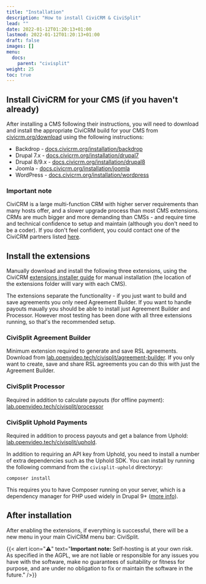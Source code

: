 ```yaml
---
title: "Installation"
description: "How to install CiviCRM & CiviSplit"
lead: ""
date: 2022-01-12T01:20:13+01:00
lastmod: 2022-01-12T01:20:13+01:00
draft: false
images: []
menu: 
  docs:
    parent: "civisplit"
weight: 25
toc: true
---
```


## Install CiviCRM for your CMS (if you haven't already)
After installing a CMS following their instructions, you will need to download and install the appropriate CiviCRM build for your CMS from [civicrm.org/download](https://civicrm.org/download) using the following instructions:
- Backdrop - [docs.civicrm.org/installation/backdrop](https://docs.civicrm.org/installation/en/latest/backdrop/)
- Drupal 7.x - [docs.civicrm.org/installation/drupal7](https://docs.civicrm.org/installation/en/latest/drupal7/)
- Drupal 8/9.x - [docs.civicrm.org/installation/drupal8](https://docs.civicrm.org/installation/en/latest/drupal8/)
- Joomla - [docs.civicrm.org/installation/joomla](https://docs.civicrm.org/installation/en/latest/joomla/)
- WordPress - [docs.civicrm.org/installation/wordpress](https://docs.civicrm.org/installation/en/latest/wordpress/)

### Important note
CiviCRM is a large multi-function CRM with higher server requirements than many hosts offer, and a slower upgrade process than most CMS extensions. CRMs are much bigger and more demanding than CMSs - and require time and technical confidence to setup and maintain (although you don't need to be a coder). If you don't feel confident, you could contact one of the CiviCRM partners listed [here](https://civicrm.org/experts).

## Install the extensions
Manually download and install the following three extensions, using the CiviCRM [extensions installer guide](https://docs.civicrm.org/sysadmin/en/latest/customize/extensions/#installing-a-new-extension) for manual installation (the location of the extensions folder willl vary with each CMS).

The extensions separate the functionality - if you just want to build and save agreements you only need Agreement Builder. If you want to handle payouts maually you should be able to install just Agreement Builder and Processor. However most testing has been done with all three extensions running, so that's the recommended setup.

### CiviSplit Agreement Builder
Minimum extension required to generate and save RSL agreements. Download from [lab.openvideo.tech/civisplit/agreement-builder](https://lab.openvideo.tech/civisplit/agreement-builder). If you only want to create, save and share RSL agreements you can do this with just the Agreement Builder.

### CiviSplit Processor
Required in addition to calculate payouts (for offline payment): [lab.openvideo.tech/civisplit/processor](https://lab.openvideo.tech/civisplit/processor)

### CiviSplit Uphold Payments
Required in addition to process payouts and get a balance from Uphold: [lab.openvideo.tech/civisplit/uphold](https://lab.openvideo.tech/civisplit/uphold).

In addition to requiring an API key from Uphold, you need to install a number of extra dependencies such as the Uphold SDK. You can install by running the following command from the `civisplit-uphold` directoryy:

  `composer install`

This requires you to have Composer running on your server, which is a dependency manager for PHP used widely in Drupal 9+ ([more info](https://getcomposer.org/)).


 
## After installation

After enabling the extensions, if everything is successful, there will be a new menu in your main CiviCRM menu bar: CiviSplit.

{{< alert icon="⚠️" text="<strong>Important note:</strong> Self-hosting is at your own risk. As specified in the AGPL, we are not liable or responsible for any issues you have with the software, make no guarantees of suitability or fitness for purpose, and are under no obligation to fix or maintain the software in the future." />}}
